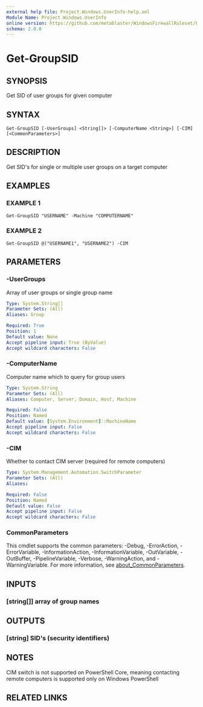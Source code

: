 ```yaml
---
external help file: Project.Windows.UserInfo-help.xml
Module Name: Project.Windows.UserInfo
online version: https://github.com/metablaster/WindowsFirewallRuleset/blob/develop/Modules/Project.Windows.UserInfo/Help/en-US/Get-GroupSID.md
schema: 2.0.0
---
```


# Get-GroupSID

## SYNOPSIS
Get SID of user groups for given computer

## SYNTAX

```
Get-GroupSID [-UserGroups] <String[]> [-ComputerName <String>] [-CIM] [<CommonParameters>]
```

## DESCRIPTION
Get SID's for single or multiple user groups on a target computer

## EXAMPLES

### EXAMPLE 1
```
Get-GroupSID "USERNAME" -Machine "COMPUTERNAME"
```

### EXAMPLE 2
```
Get-GroupSID @("USERNAME1", "USERNAME2") -CIM
```

## PARAMETERS

### -UserGroups
Array of user groups or single group name

```yaml
Type: System.String[]
Parameter Sets: (All)
Aliases: Group

Required: True
Position: 1
Default value: None
Accept pipeline input: True (ByValue)
Accept wildcard characters: False
```

### -ComputerName
Computer name which to query for group users

```yaml
Type: System.String
Parameter Sets: (All)
Aliases: Computer, Server, Domain, Host, Machine

Required: False
Position: Named
Default value: [System.Environment]::MachineName
Accept pipeline input: False
Accept wildcard characters: False
```

### -CIM
Whether to contact CIM server (required for remote computers)

```yaml
Type: System.Management.Automation.SwitchParameter
Parameter Sets: (All)
Aliases:

Required: False
Position: Named
Default value: False
Accept pipeline input: False
Accept wildcard characters: False
```

### CommonParameters
This cmdlet supports the common parameters: -Debug, -ErrorAction, -ErrorVariable, -InformationAction, -InformationVariable, -OutVariable, -OutBuffer, -PipelineVariable, -Verbose, -WarningAction, and -WarningVariable. For more information, see [about_CommonParameters](http://go.microsoft.com/fwlink/?LinkID=113216).

## INPUTS

### [string[]] array of group names
## OUTPUTS

### [string] SID's (security identifiers)
## NOTES
CIM switch is not supported on PowerShell Core, meaning contacting remote computers
is supported only on Windows PowerShell

## RELATED LINKS
